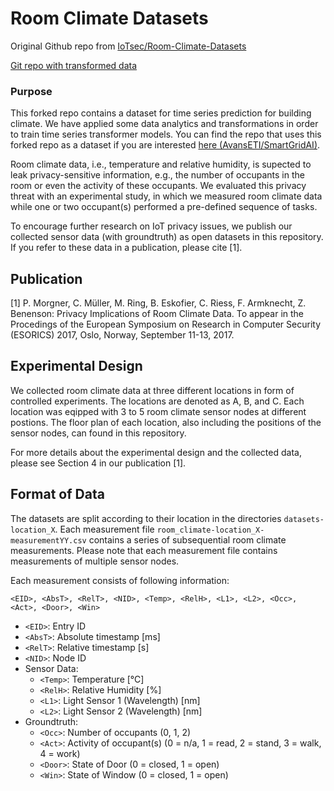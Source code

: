 # Room Climate Datasets

Original Github repo from [IoTsec/Room-Climate-Datasets](https://github.com/IoTsec/Room-Climate-Datasets)

[Git repo with transformed data](https://github.com/bckho/Smart-Building-System-Dataset)

### Purpose
This forked repo contains a dataset for time series prediction for building climate. We have applied some data analytics and transformations in order to train time series transformer models.
You can find the repo that uses this forked repo as a dataset if you are interested [here (AvansETI/SmartGridAI)](https://github.com/AvansETI/SmartGridAI).

Room climate data, i.e., temperature and relative humidity, is supected to leak privacy-sensitive information, e.g., the number of occupants in the room or even the activity of these occupants. We evaluated this privacy threat with an experimental study, in which we measured room climate data while one or two occupant(s) performed a pre-defined sequence of tasks.

To encourage further research on IoT privacy issues, we publish our collected sensor data (with groundtruth) as open datasets in this repository. If you refer to these data in a publication, please cite [1].

## Publication

[1] P. Morgner, C. Müller, M. Ring, B. Eskofier, C. Riess, F. Armknecht, Z. Benenson: Privacy Implications of Room Climate Data. To appear in the Procedings of the European Symposium on Research in Computer Security (ESORICS) 2017, Oslo, Norway, September 11-13, 2017. 

## Experimental Design

We collected room climate data at three different locations in form of controlled experiments. The locations are denoted as A, B, and C. 
Each location was eqipped with 3 to 5 room climate sensor nodes at different postions. The floor plan of each location, also including the positions of the sensor nodes, can found in this repository.

For more details about the experimental design and the collected data, please see Section 4 in our publication [1].

## Format of Data

The datasets are split according to their location in the directories `datasets-location_X`.
Each measurement file `room_climate-location_X-measurementYY.csv` contains a series of subsequential room climate measurements. Please note that each measurement file contains measurements of multiple sensor nodes.

Each measurement consists of following information:

`<EID>, <AbsT>, <RelT>, <NID>, <Temp>, <RelH>, <L1>, <L2>, <Occ>, <Act>, <Door>, <Win>`

* `<EID>`: Entry ID
* `<AbsT>`: Absolute timestamp [ms]
* `<RelT>`: Relative timestamp [s]
* `<NID>`: Node ID
* Sensor Data:
  * `<Temp>`: Temperature [°C]
  * `<RelH>`: Relative Humidity [%]
  * `<L1>`: Light Sensor 1 (Wavelength) [nm]
  * `<L2>`: Light Sensor 2 (Wavelength) [nm]
* Groundtruth:
  * `<Occ>`: Number of occupants (0, 1, 2)
  * `<Act>`: Activity of occupant(s) (0 = n/a, 1 = read, 2 = stand, 3 = walk, 4 = work)
  * `<Door>`: State of Door (0 = closed, 1 = open)
  * `<Win>`: State of Window (0 = closed, 1 = open)
